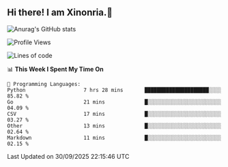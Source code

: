 ## Hi there! I am Xinonria.👋

![Anurag's GitHub stats](https://status-git-main-xinonrias-projects-f26540e3.vercel.app/api?username=xinonria&hide=stars,issues)

<!--START_SECTION:waka-->
![Profile Views](http://img.shields.io/badge/Profile%20Views-0-blue)

![Lines of code](https://img.shields.io/badge/From%20Hello%20World%20I%27ve%20Written-10.2%20million%20lines%20of%20code-blue)

📊 **This Week I Spent My Time On** 

```text
💬 Programming Languages: 
Python                   7 hrs 28 mins       █████████████████████░░░░   85.82 % 
Go                       21 mins             █░░░░░░░░░░░░░░░░░░░░░░░░   04.09 % 
CSV                      17 mins             █░░░░░░░░░░░░░░░░░░░░░░░░   03.27 % 
Other                    13 mins             █░░░░░░░░░░░░░░░░░░░░░░░░   02.64 % 
Markdown                 11 mins             █░░░░░░░░░░░░░░░░░░░░░░░░   02.15 % 
```


 Last Updated on 30/09/2025 22:15:46 UTC
<!--END_SECTION:waka-->

<!--
**xinonria/xinonria** is a ✨ _special_ ✨ repository because its `README.md` (this file) appears on your GitHub profile.

Here are some ideas to get you started:

- 🔭 I’m currently working on ...
- 🌱 I’m currently learning ...
- 👯 I’m looking to collaborate on ...
- 🤔 I’m looking for help with ...
- 💬 Ask me about ...
- 📫 How to reach me: ...
- 😄 Pronouns: ...
- ⚡ Fun fact: ...
-->

